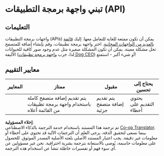 <!--
CO_OP_TRANSLATOR_METADATA:
{
  "original_hash": "a0c78d1dd9d1acdbf7f52e7cc3ebe1a7",
  "translation_date": "2025-08-25T23:33:28+00:00",
  "source_file": "5-browser-extension/2-forms-browsers-local-storage/assignment.md",
  "language_code": "ar"
}
-->
# تبني واجهة برمجة التطبيقات (API)

## التعليمات

واجهات برمجة التطبيقات (APIs) يمكن أن تكون ممتعة للغاية للتعامل معها. إليك [قائمة بالعديد من الواجهات المجانية](https://github.com/public-apis/public-apis). اختر واجهة برمجة تطبيقات، وقم بإنشاء إضافة للمتصفح تحل مشكلة معينة. يمكن أن تكون المشكلة صغيرة مثل عدم وجود صور كافية للحيوانات الأليفة (لذا، جرب [واجهة برمجة تطبيقات Dog CEO](https://dog.ceo/dog-api)) أو شيء أكبر - استمتع!

## معايير التقييم

| المعايير | ممتاز                                                                     | مقبول                                   | يحتاج إلى تحسين         |
| -------- | -------------------------------------------------------------------------- | ---------------------------------------- | ----------------------- |
|          | يتم تقديم إضافة متصفح كاملة باستخدام واجهة برمجة تطبيقات من القائمة أعلاه   | يتم تقديم إضافة متصفح جزئية             | يحتوي التقديم على أخطاء |

**إخلاء المسؤولية**:  
تم ترجمة هذا المستند باستخدام خدمة الترجمة بالذكاء الاصطناعي [Co-op Translator](https://github.com/Azure/co-op-translator). بينما نسعى لتحقيق الدقة، يرجى العلم أن الترجمات الآلية قد تحتوي على أخطاء أو معلومات غير دقيقة. يجب اعتبار المستند الأصلي بلغته الأصلية المصدر الموثوق. للحصول على معلومات حاسمة، يُوصى بالاستعانة بترجمة بشرية احترافية. نحن غير مسؤولين عن أي سوء فهم أو تفسيرات خاطئة تنشأ عن استخدام هذه الترجمة.